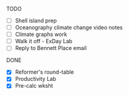 TODO
- [ ] Shell island prep
- [ ] Oceanography climate change video notes
- [ ] Climate graphs work
- [ ] Walk it off - ExDay Lab
- [ ] Reply to Bennett Place email

DONE
- [X] Reformer's round-table
- [X] Productivity Lab
- [X] Pre-calc wksht
